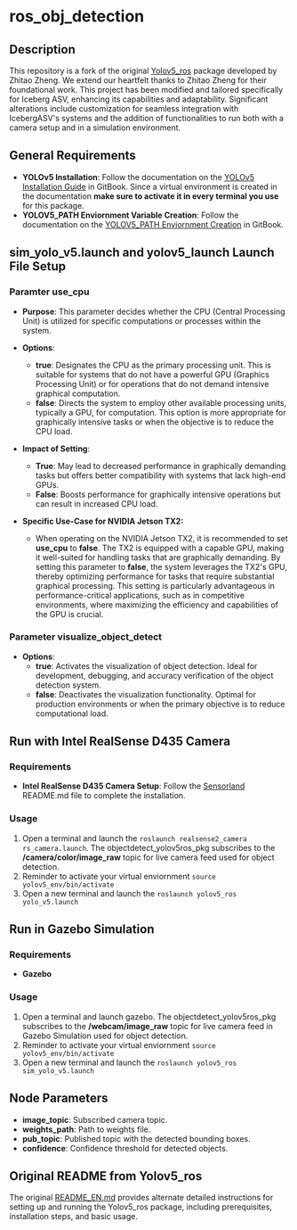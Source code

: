 # ros_obj_detection
## Description
This repository is a fork of the original [Yolov5_ros](https://github.com/qq44642754a/Yolov5_ros) package developed by Zhitao Zheng. We extend our heartfelt thanks to Zhitao Zheng for their foundational work. This project has been modified and tailored specifically for Iceberg ASV, enhancing its capabilities and adaptability. Significant alterations include customization for seamless integration with IcebergASV's systems and the addition of functionalities to run both with a camera setup and in a simulation environment. 
## General Requirements
- **YOLOv5 Installation**: Follow the documentation on the [YOLOv5 Installation Guide](https://app.gitbook.com/o/vtYvioW5qkBb75Erv7gv/s/PzWCobYwRWwuEeL79eAC/yolov5-setup/installing-yolov5) in GitBook. Since a virtual environment is created in the documentation **make sure to activate it in every terminal you use** for this package. 
- **YOLOV5_PATH Enviornment Variable Creation**: Follow the documentation on the [YOLOV5_PATH Enviornment Creation](https://app.gitbook.com/o/vtYvioW5qkBb75Erv7gv/s/PzWCobYwRWwuEeL79eAC/yolov5-setup/yolov5_path-environment-variable) in GitBook.
## sim_yolo_v5.launch and yolov5_launch Launch File Setup
### Paramter use_cpu
- **Purpose**: This parameter decides whether the CPU (Central Processing Unit) is utilized for specific computations or processes within the system.
- **Options**:
  - **true**:  Designates the CPU as the primary processing unit. This is suitable for systems that do not have a powerful GPU (Graphics Processing Unit) or for operations that do not demand intensive graphical computation.
  - **false**: Directs the system to employ other available processing units, typically a GPU, for computation. This option is more appropriate for graphically intensive tasks or when the objective is to reduce the CPU load.
- **Impact of Setting**:
  - **True**: May lead to decreased performance in graphically demanding tasks but offers better compatibility with systems that lack high-end GPUs.
  - **False**: Boosts performance for graphically intensive operations but can result in increased CPU load.

- **Specific Use-Case for NVIDIA Jetson TX2:**
  - When operating on the NVIDIA Jetson TX2, it is recommended to set **use_cpu** to **false**. The TX2 is equipped with a capable GPU, making it well-suited for handling tasks that are graphically demanding. By setting this parameter to **false**, the system leverages the TX2's GPU, thereby optimizing performance for tasks that require substantial graphical processing. This setting is particularly advantageous in performance-critical applications, such as in competitive environments, where maximizing the efficiency and capabilities of the GPU is crucial.
### Parameter visualize_object_detect
- **Options**:
  - **true**: Activates the visualization of object detection. Ideal for development, debugging, and accuracy verification of the object detection system.
  - **false**:  Deactivates the visualization functionality. Optimal for production environments or when the primary objective is to reduce computational load.
## Run with Intel RealSense D435 Camera
### Requirements
- **Intel RealSense D435 Camera Setup**: Follow the [Sensorland](https://github.com/IcebergASV/Sensorland) README.md file to complete the installation. 
### Usage
1. Open a terminal and launch the ```roslaunch realsense2_camera rs_camera.launch```. The objectdetect_yolov5ros_pkg subscribes to the **/camera/color/image_raw** topic for live camera feed used for object detection.
2. Reminder to activate your virtual enviornment ```source yolov5_env/bin/activate```
3. Open a new terminal and launch the ```roslaunch yolov5_ros yolo_v5.launch ```

## Run in Gazebo Simulation 
### Requirements
- **Gazebo**
### Usage
1. Open a terminal and launch gazebo. The objectdetect_yolov5ros_pkg subscribes to the **/webcam/image_raw** topic for live camera feed in Gazebo Simulation used for object detection.
2. Reminder to activate your virtual enviornment ```source yolov5_env/bin/activate```
3. Open a new terminal and launch the ```roslaunch yolov5_ros sim_yolo_v5.launch ```

## Node Parameters
- **image_topic**: Subscribed camera topic.
- **weights_path**: Path to weights file.
- **pub_topic**: Published topic with the detected bounding boxes.
- **confidence**: Confidence threshold for detected objects.

## Original README from Yolov5_ros

The original [README_EN.md](https://github.com/IcebergASV/objectdetect_yolov5ros_pkg/blob/gazebo-simulation/README_EN.md) provides alternate detailed instructions for setting up and running the Yolov5_ros package, including prerequisites, installation steps, and basic usage.
